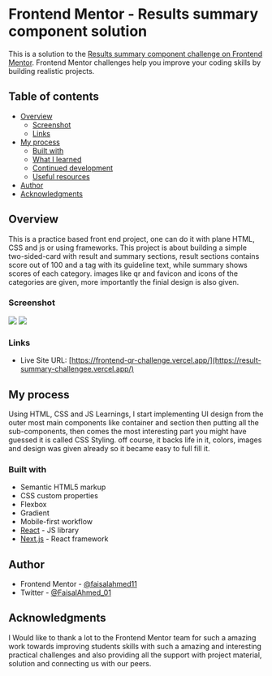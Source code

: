 # Frontend Mentor - Results summary component solution

This is a solution to the [Results summary component challenge on Frontend Mentor](https://www.frontendmentor.io/challenges/results-summary-component-CE_K6s0maV). Frontend Mentor challenges help you improve your coding skills by building realistic projects. 

## Table of contents

- [Overview](#overview)
  - [Screenshot](#screenshot)
  - [Links](#links)
- [My process](#my-process)
  - [Built with](#built-with)
  - [What I learned](#what-i-learned)
  - [Continued development](#continued-development)
  - [Useful resources](#useful-resources)
- [Author](#author)
- [Acknowledgments](#acknowledgments)



## Overview
This is a practice based front end project, one can do it with plane HTML, CSS and js or using frameworks.
This project is about building a simple two-sided-card with result and summary sections, result sections contains score out of 100 and a tag with its guideline text, while summary shows scores of each category. images like qr and favicon and icons of the categories are given, more importantly the finial design is also given.


### Screenshot

![](./public/screenshot1.png)
![](./public/screenshot2.png)

### Links

- Live Site URL: [https://frontend-qr-challenge.vercel.app/](https://result-summary-challengee.vercel.app/)

## My process
 Using HTML, CSS and JS Learnings, I start implementing UI design from the outer most main components like container and section then putting all the sub-components, then comes the most interesting part you might have guessed it is called CSS Styling.
off course, it backs life in it, colors, images and design was given already so it became easy to full fill it.

### Built with

- Semantic HTML5 markup
- CSS custom properties
- Flexbox
- Gradient
- Mobile-first workflow
- [React](https://reactjs.org/) - JS library
- [Next.js](https://nextjs.org/) - React framework

## Author

- Frontend Mentor - [@faisalahmed11](https://www.frontendmentor.io/profile/@faisalahmed11)
- Twitter - [@FaisalAhmed_01](https://www.twitter.com/FaisalAhmed_01)

## Acknowledgments

I Would like to thank a lot to the Frontend Mentor team for such a amazing work towards improving students skills with such a amazing and interesting practical challenges and also providing all the support with project material, solution and connecting us with our peers.
